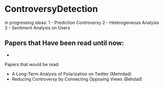 # ControversyDetection
in progressing ideas:
 1 - Prediction Controversy
 2 - Heterogeneous Analysis
 3 - Sentiment Analysis on Users
 
Papers that Have been read until now:
  - 
  - 
  
 
Papers that would be read:
  - A Long-Term Analysis of Polarization on Twitter (Mehrdad)
  - Reducing Controversy by Connecting Opposing Views (Behdad)
